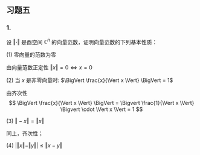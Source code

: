 
## 习题五

### 1.

设 $\Vert \cdot \Vert$ 是酉空间 $\mathbb{C}^n$ 的向量范数，证明向量范数的下列基本性质：

(1) 零向量的范数为零

由向量范数正定性 $\Vert x \Vert = 0 \iff x = 0$ 

(2) 当 $x$ 是非零向量时: $\BigVert \frac{x}{\Vert x \Vert} \BigVert = 1$

由齐次性
$$
\BigVert \frac{x}{\Vert x \Vert} \BigVert = \Bigvert \frac{1}{\Vert x \Vert} \Bigvert \cdot \Vert x \Vert = 1
$$

(3) $\Vert -x \Vert = \Vert x \Vert$

同上，齐次性；

(4) $\vert \Vert x \Vert - \Vert y \Vert \vert \leq \Vert x - y\Vert$



